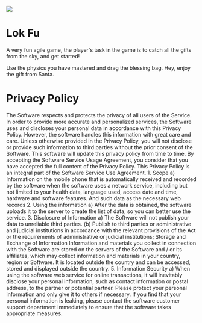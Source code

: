
![](https://github.com/LevineLL/Project/blob/master/eSnake.png)

# Lok Fu

A very fun agile game, the player's task in the game is to catch all the gifts from the sky, and get started!

Use the physics you have mastered and drag the blessing bag. Hey, enjoy the gift from Santa.





# Privacy Policy

The Software respects and protects the privacy of all users of the Service. In order to provide more accurate and personalized services, the Software uses and discloses your personal data in accordance with this Privacy Policy. However, the software handles this information with great care and care. Unless otherwise provided in the Privacy Policy, you will not disclose or provide such information to third parties without the prior consent of the Software. This software will update this privacy policy from time to time. By accepting the Software Service Usage Agreement, you consider that you have accepted the full content of the Privacy Policy. This Privacy Policy is an integral part of the Software Service Use Agreement. 1. Scope a) Information on the mobile phone that is automatically received and recorded by the software when the software uses a network service, including but not limited to your health data, language used, access date and time, hardware and software features. And such data as the necessary web records 2. Using the information a) After the data is obtained, the software uploads it to the server to create the list of data, so you can better use the service. 3. Disclosure of Information a) The Software will not publish your data to unreliable third parties. (b) Publish to third parties or administrative and judicial institutions in accordance with the relevant provisions of the Act or the requirements of administrative or judicial institutions; Storage and Exchange of Information Information and materials you collect in connection with the Software are stored on the servers of the Software and / or its affiliates, which may collect information and materials in your country, region or Software. It is located outside the country and can be accessed, stored and displayed outside the country. 5. Information Security a) When using the software web service for online transactions, it will inevitably disclose your personal information, such as contact information or postal address, to the partner or potential partner. Please protect your personal information and only give it to others if necessary. If you find that your personal information is leaking, please contact the software customer support department immediately to ensure that the software takes appropriate measures.
